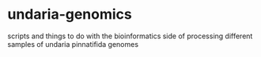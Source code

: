 # undaria-genomics
scripts and things to do with the bioinformatics side of processing different samples of undaria pinnatifida genomes 
